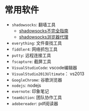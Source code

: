 # 常用软件

* `shadowsocks`: 翻墙工具
  * [shadowsocks不完全指南](http://www.auooo.com/2015/06/26/shadowsocks%EF%BC%88%E5%BD%B1%E6%A2%AD%EF%BC%89%E4%B8%8D%E5%AE%8C%E5%85%A8%E6%8C%87%E5%8D%97/)
  * [shadowsocks浏览器代理](https://ttt.tt/150/)
* `everything`: 文件查找工具
* `fiddler4`: 网络抓包工具
* `putty`: 远程连接工具
* `fscapture`: 截屏工具
* `VisualStudioCode`: vscode编辑器
* `VisualStudio2013Ultimate`： vs2013
* `GoogleChrome`: 谷歌浏览器
* `nodejs`: nodejs
* `evernote`: 印象笔记
* `teambition`: 团队协作工具
* `adobereader`: pdf阅读器